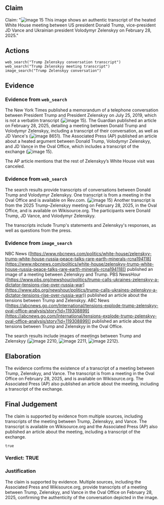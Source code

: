 ## Claim
Claim: "![image 15](media/48.jpg) This image shows an authentic transcript of the heated White House meeting between US president Donald Trump, vice-president JD Vance and Ukrainian president Volodymyr Zelenskyy on February 28, 2025."

## Actions
```
web_search("Trump Zelenskyy conversation transcript")
web_search("Trump Zelenskyy meeting transcript")
image_search("Trump Zelenskyy conversation")
```

## Evidence
### Evidence from `web_search`
The New York Times published a memorandum of a telephone conversation between President Trump and President Zelenskyy on July 25, 2019, which is not a verbatim transcript (![image 15](media/48.jpg)). The Guardian published an article on February 28, 2025, detailing a meeting between Donald Trump and Volodymyr Zelenskyy, including a transcript of their conversation, as well as JD Vance's (![image 8651](media/2025-08-30_08-57-1756544278-311746.jpg)). The Associated Press (AP) published an article about a heated argument between Donald Trump, Volodymyr Zelenskyy, and JD Vance in the Oval Office, which includes a transcript of the exchange (![image 15](media/48.jpg)).

The AP article mentions that the rest of Zelenskyy’s White House visit was canceled.


### Evidence from `web_search`
The search results provide transcripts of conversations between Donald Trump and Volodymyr Zelenskyy. One transcript is from a meeting in the Oval Office and is available on Rev.com. (![image 15](media/48.jpg)) Another transcript is from the 2025 Trump–Zelenskyy meeting on February 28, 2025, in the Oval Office, and is available on Wikisource.org. The participants were Donald Trump, JD Vance, and Volodymyr Zelenskyy.

The transcripts include Trump's statements and Zelenskyy's responses, as well as questions from the press.


### Evidence from `image_search`
NBC News ([https://www.nbcnews.com/politics/white-house/zelenskyy-trump-white-house-russia-peace-talks-rare-earth-minerals-rcna194118](https://www.nbcnews.com/politics/white-house/zelenskyy-trump-white-house-russia-peace-talks-rare-earth-minerals-rcna194118)) published an image of a meeting between Zelenskyy and Trump. PBS NewsHour ([https://www.pbs.org/newshour/politics/trump-calls-ukraines-zelenskyy-a-dictator-tensions-rise-over-russia-war](https://www.pbs.org/newshour/politics/trump-calls-ukraines-zelenskyy-a-dictator-tensions-rise-over-russia-war)) published an article about the tensions between Trump and Zelenskyy. ABC News ([https://abcnews.go.com/International/tensions-explode-trump-zelenskyy-oval-office-analysis/story?id=119308899](https://abcnews.go.com/International/tensions-explode-trump-zelenskyy-oval-office-analysis/story?id=119308899)) published an article about the tensions between Trump and Zelenskyy in the Oval Office.

The search results include images of meetings between Trump and Zelenskyy (![image 2210](media/2025-08-07_20-09-1754597349-347074.jpg), ![image 2211](media/2025-08-07_20-09-1754597349-688254.jpg), ![image 2212](media/2025-08-07_20-09-1754597351-520329.jpg)).


## Elaboration
The evidence confirms the existence of a transcript of a meeting between Trump, Zelenskyy, and Vance. The transcript is from a meeting in the Oval Office on February 28, 2025, and is available on Wikisource.org. The Associated Press (AP) also published an article about the meeting, including a transcript of the exchange.


## Final Judgement
The claim is supported by evidence from multiple sources, including transcripts of the meeting between Trump, Zelenskyy, and Vance. The transcript is available on Wikisource.org and the Associated Press (AP) also published an article about the meeting, including a transcript of the exchange.

`true`

### Verdict: TRUE

### Justification
The claim is supported by evidence. Multiple sources, including the Associated Press and Wikisource.org, provide transcripts of a meeting between Trump, Zelenskyy, and Vance in the Oval Office on February 28, 2025, confirming the authenticity of the conversation depicted in the image.
